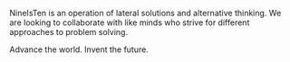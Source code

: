 NineIsTen is an operation of lateral solutions and alternative thinking. 
We are looking to collaborate with like minds who strive for different approaches to problem solving.

Advance the world. Invent the future.

<!---
nineisten/nineisten is a ✨ special ✨ repository because its `README.md` (this file) appears on your GitHub profile.
You can click the Preview link to take a look at your changes.
--->
